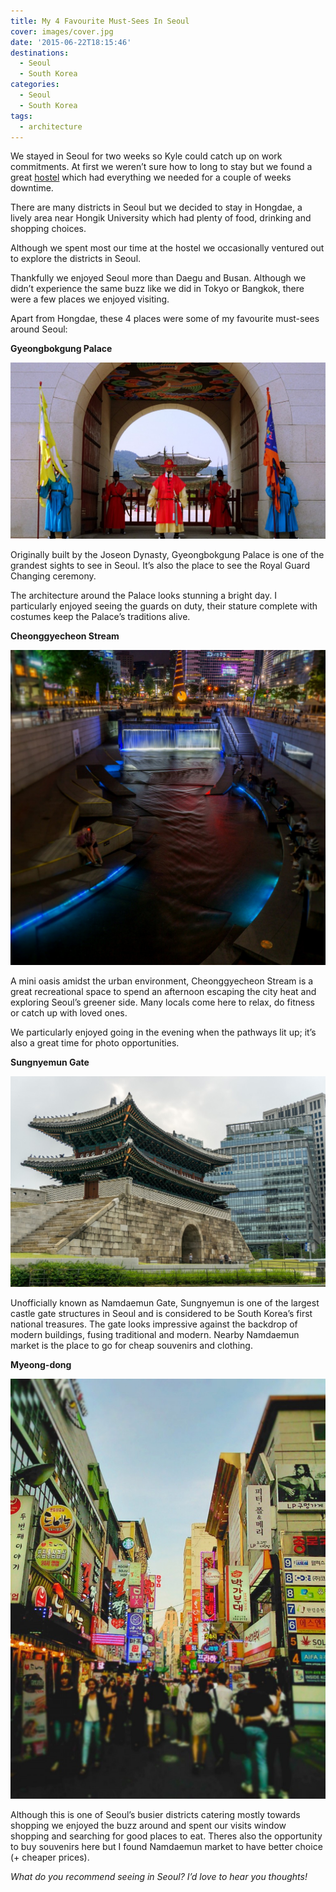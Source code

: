 ```yaml
---
title: My 4 Favourite Must-Sees In Seoul
cover: images/cover.jpg
date: '2015-06-22T18:15:46'
destinations:
  - Seoul
  - South Korea
categories:
  - Seoul
  - South Korea
tags:
  - architecture
---
```

We stayed in Seoul for two weeks so Kyle could catch up on work commitments. At first we weren’t sure how to long to stay but we found a great [hostel](http://tphostel.com/tp/) which had everything we needed for a couple of weeks downtime.

There are many districts in Seoul but we decided to stay in Hongdae, a lively area near Hongik University which had plenty of food, drinking and shopping choices.

Although we spent most our time at the hostel we occasionally ventured out to explore the districts in Seoul.

Thankfully we enjoyed Seoul more than Daegu and Busan. Although we didn’t experience the same buzz like we did in Tokyo or Bangkok, there were a few places we enjoyed visiting.

Apart from Hongdae, these 4 places were some of my favourite must-sees around Seoul:

**Gyeongbokgung Palace**

![](images/palacekorea-1024x573.jpg)

Originally built by the Joseon Dynasty, Gyeongbokgung Palace is one of the grandest sights to see in Seoul. It’s also the place to see the Royal Guard Changing ceremony.

The architecture around the Palace looks stunning a bright day. I particularly enjoyed seeing the guards on duty, their stature complete with costumes keep the Palace’s traditions alive.



**Cheonggyecheon Stream**

![](images/streamkorea-1024x1024.jpg)

A mini oasis amidst the urban environment, Cheonggyecheon Stream is a great recreational space to spend an afternoon escaping the city heat and exploring Seoul’s greener side. Many locals come here to relax, do fitness or catch up with loved ones.

We particularly enjoyed going in the evening when the pathways lit up; it’s also a great time for photo opportunities.



**Sungnyemun Gate**

![](images/18181852513_71187c49a5_k_d-1024x683.jpg)

Unofficially known as Namdaemun Gate, Sungnyemun is one of the largest castle gate structures in Seoul and is considered to be South Korea’s first national treasures. The gate looks impressive against the backdrop of modern buildings, fusing traditional and modern. Nearby Namdaemun market is the place to go for cheap souvenirs and clothing.



**Myeong-dong**

![](images/myeongdong-768x1024.jpg)

Although this is one of Seoul’s busier districts catering mostly towards shopping we enjoyed the buzz around and spent our visits window shopping and searching for good places to eat. Theres also the opportunity to buy souvenirs here but I found Namdaemun market to have better choice (+ cheaper prices).



_What do you recommend seeing in Seoul? I’d love to hear you thoughts!_
